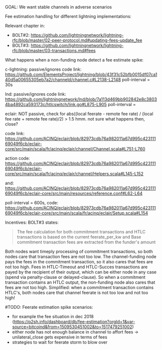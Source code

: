 
GOAL: We want stable channels in adverse scenarios

Fee estimation handling for different lightning implementations:

Relevant chapter in:
- BOLT#2: https://github.com/lightningnetwork/lightning-rfc/blob/master/02-peer-protocol.md#updating-fees-update_fee
- BOLT#3: https://github.com/lightningnetwork/lightning-rfc/blob/master/03-transactions.md#fees

What happens when a non-funding node detect a fee estimate spike:


c-lightning: passive/ignores
code link: https://github.com/ElementsProject/lightning/blob/43f31c52bfb0015df07ca140d5a00655305eb7a2/channeld/channel.c#L2138-L2148
poll-interval = 30s



lnd: passive/ignores
code link: https://github.com/lightningnetwork/lnd/blob/7a113d469bb902842e8c38034ba4892ca593173c/htlcswitch/link.go#L875-L905
poll-interval = 



eclair: NOT passive, check for 
abs((local feerate - remote fee rate) / (local fee rate + remote fee rate)/2) > 1.5
hmm. not sure what happens then, close?

code link: https://github.com/ACINQ/eclair/blob/82973cdb76a982011a67d995c42311169049f6cb/eclair-core/src/main/scala/fr/acinq/eclair/channel/Channel.scala#L751-L760

action code: https://github.com/ACINQ/eclair/blob/82973cdb76a982011a67d995c42311169049f6cb/eclair-core/src/main/scala/fr/acinq/eclair/channel/Helpers.scala#L145-L152

and: https://github.com/ACINQ/eclair/blob/82973cdb76a982011a67d995c42311169049f6cb/eclair-core/src/main/resources/reference.conf#L62-L64

poll-interval = 600s, code: https://github.com/ACINQ/eclair/blob/82973cdb76a982011a67d995c42311169049f6cb/eclair-core/src/main/scala/fr/acinq/eclair/Setup.scala#L154

Incentives:
BOLT#3 states:
> The fee calculation for both commitment transactions and HTLC transactions is based on the current feerate_per_kw
and
> Base commitment transaction fees are extracted from the funder's amount

Both nodes want timeply processing of commitment transactions, so both nodes care that transaction fees are not too low. The channel-funding node pays the fees in the commitment transaction, so it also cares that fees are not too high. Fees in HTLC-Timeout and HTLC-Succes transactions are payed by the recipient of their output, which can be either node in any case (spend via penalty-clause or delayed-clause). So when a commitment transaction contains an HTLC output, the non-funding node also cares that fees are not too high.
Simplified: when a commitment transaction contains HTLC's, both nodes care that channel feerate is not too low and not too high! 

#TODO: Feerate estimation spike scenarios:
- for example the fee situation in dec 2018 (https://p2sh.info/dashboard/db/fee-estimation?orgId=1&var-source=bitcoind&from=1509530451002&to=1517479251002)
- either node has not enough balance in channel to affort fees -> unilateral_close gets expensive in terms of fees
- strategies to wait for feerate storm to blow over
